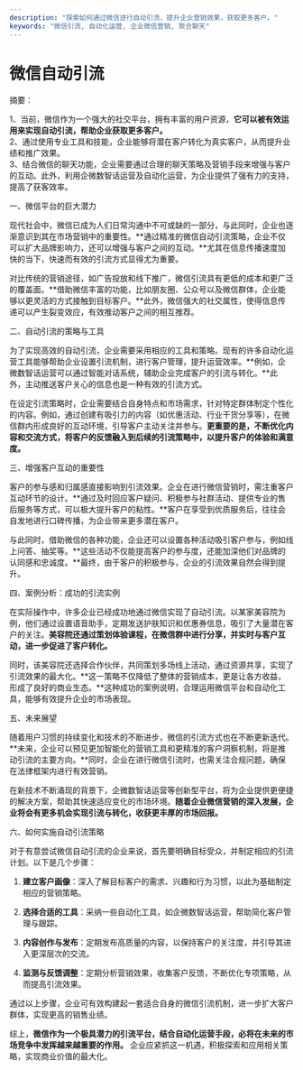 ```yaml
---
description: "探索如何通过微信进行自动引流，提升企业营销效果，获取更多客户。"
keywords: "微信引流, 自动化运营, 企业微信营销, 聚合聊天"
---
```

# 微信自动引流

摘要：

1、当前，微信作为一个强大的社交平台，拥有丰富的用户资源，**它可以被有效运用来实现自动引流，帮助企业获取更多客户。**  
2、通过使用专业工具和技能，企业能够将潜在客户转化为真实客户，从而提升业绩和推广效果。  
3、结合微信的聊天功能，企业需要通过合理的聊天策略及营销手段来增强与客户的互动。此外，利用企微数智话运营及自动化运营，为企业提供了强有力的支持，提高了获客效率。

一、微信平台的巨大潜力

现代社会中，微信已成为人们日常沟通中不可或缺的一部分，与此同时，企业也逐渐意识到其在市场营销中的重要性。**通过精准的微信自动引流策略，企业不仅可以扩大品牌影响力，还可以增强与客户之间的互动。**尤其在信息传播速度加快的当下，快速而有效的引流方式显得尤为重要。

对比传统的营销途径，如广告投放和线下推广，微信引流具有更低的成本和更广泛的覆盖面。**借助微信丰富的功能，比如朋友圈、公众号以及微信群体，企业能够以更灵活的方式接触到目标客户。**此外，微信强大的社交属性，使得信息传递可以产生裂变效应，有效推动客户之间的相互推荐。

二、自动引流的策略与工具

为了实现高效的自动引流，企业需要采用相应的工具和策略。现有的许多自动化运营工具能够帮助企业设置引流机制，进行客户管理，提升运营效率。**例如，企微数智话运营可以通过智能对话系统，辅助企业完成客户的引流与转化。**此外，主动推送客户关心的信息也是一种有效的引流方式。

在设定引流策略时，企业需要结合自身特点和市场需求，针对特定群体制定个性化的内容。例如，通过创建有吸引力的内容（如优惠活动、行业干货分享等），在微信群内形成良好的互动环境，引导客户主动关注并参与。**更重要的是，不断优化内容和交流方式，将客户的反馈融入到后续的引流策略中，以提升客户的体验和满意度。**

三、增强客户互动的重要性

客户的参与感和归属感直接影响到引流效果。企业在进行微信营销时，需注重客户互动环节的设计。**通过及时回应客户疑问、积极参与社群活动、提供专业的售后服务等方式，可以极大提升客户的粘性。**客户在享受到优质服务后，往往会自发地进行口碑传播，为企业带来更多潜在客户。

与此同时，借助微信的各种功能，企业还可以设置各种活动吸引客户参与，例如线上问答、抽奖等。**这些活动不仅能提高客户的参与度，还能加深他们对品牌的认同感和忠诚度。**最终，由于客户的积极参与，企业的引流效果自然会得到提升。

四、案例分析：成功的引流实例

在实际操作中，许多企业已经成功地通过微信实现了自动引流。以某家美容院为例，他们通过设置语音助手，定期发送护肤知识和优惠券信息，吸引了大量潜在客户的关注。**美容院还通过策划体验课程，在微信群中进行分享，并实时与客户互动，进一步促进了客户转化。**

同时，该美容院还选择合作伙伴，共同策划多场线上活动，通过资源共享，实现了引流效果的最大化。**这一策略不仅降低了整体的营销成本，更是让各方收益，形成了良好的商业生态。**这种成功的案例说明，合理运用微信平台和自动化工具，能够有效提升企业的市场表现。

五、未来展望

随着用户习惯的持续变化和技术的不断进步，微信的引流方式也在不断更新迭代。**未来，企业可以预见更加智能化的营销工具和更精准的客户洞察机制，将是推动引流的主要方向。**同时，企业在进行微信引流时，也需关注合规问题，确保在法律框架内进行有效营销。

在新技术不断涌现的背景下，企微数智话运营等创新型平台，将为企业提供更便捷的解决方案，帮助其快速适应变化的市场环境。**随着企业微信营销的深入发展，企业将会有更多机会实现引流与转化，收获更丰厚的市场回报。**

六、如何实施自动引流策略

对于有意尝试微信自动引流的企业来说，首先要明确目标受众，并制定相应的引流计划。以下是几个步骤：

1. **建立客户画像**：深入了解目标客户的需求、兴趣和行为习惯，以此为基础制定相应的营销策略。
   
2. **选择合适的工具**：采纳一些自动化工具，如企微数智话运营，帮助简化客户管理与跟踪。

3. **内容创作与发布**：定期发布高质量的内容，以保持客户的关注度，并引导其进入更深层次的交流。

4. **监测与反馈调整**：定期分析营销效果，收集客户反馈，不断优化专项策略，从而提高引流效果。

通过以上步骤，企业可有效构建起一套适合自身的微信引流机制，进一步扩大客户群体，实现更高的销售业绩。

综上，**微信作为一个极具潜力的引流平台，结合自动化运营手段，必将在未来的市场竞争中发挥越来越重要的作用。** 企业应紧抓这一机遇，积极探索和应用相关策略，实现商业价值的最大化。
